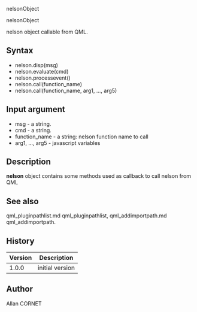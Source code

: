 


nelsonObject


nelsonObject

nelson object callable from QML.

## Syntax

- nelson.disp(msg)
- nelson.evaluate(cmd)
- nelson.processevent()
- nelson.call(function_name)
- nelson.call(function_name, arg1, ..., arg5)

## Input argument

 - msg - a string.
 - cmd - a string.
 - function_name - a string: nelson function name to call
 - arg1, ..., arg5 - javascript variables

## Description


  <p><b>nelson</b> object contains some methods used as callback to call nelson from QML</p>


## See also

qml_pluginpathlist.md qml_pluginpathlist, qml_addimportpath.md qml_addimportpath.
## History

|Version|Description|
|------|------|
|1.0.0|initial version|


## Author

Allan CORNET




